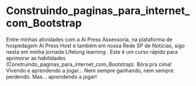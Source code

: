 # Construindo_paginas_para_internet_com_Bootstrap
Entre minhas atividades com a Ai Press Assessoria, na plataforma de hospedagem Ai Press Host e também em nossa Rede SP de Notícias, sigo nesta em minha jornada Lifelong learning . Este é um curso rápido para aprimorar as habilidades (Construindo_paginas_para_internet_com_Bootstrap). Bóra pra cima! Vivendo e aprendendo a jogar... Nem sempre ganhando, nem sempre perdendo. Mas... aprendendo a jogar!
